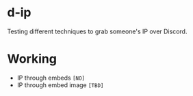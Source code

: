 # d-ip
 Testing different techniques to grab someone's IP over Discord.

# Working
- IP through embeds `[NO]` 
- IP through embed image `[TBD]` 
